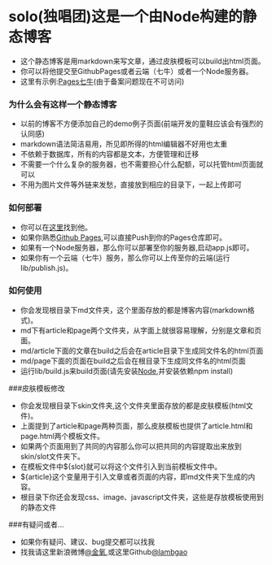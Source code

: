 # solo(独唱团)这是一个由Node构建的静态博客

+ 这个静态博客是用markdown来写文章，通过皮肤模板可以build出html页面。
+ 你可以将他提交至GithubPages或者云端（七牛）或者一个Node服务器。
+ 这里有示例:[Pages](http://jinyang.mynah.org/)[七牛](http://qiniu.mynah.org/)(由于备案问题现在不可访问)

### 为什么会有这样一个静态博客

+ 以前的博客不方便添加自己的demo例子页面(前端开发的童鞋应该会有强烈的认同感)
+ markdown语法简洁易用，所见即所得的html编辑器不好用也太重
+ 不依赖于数据库，所有的内容都是文本，方便管理和迁移
+ 不需要一个什么复杂的服务器，也不需要担心什么配额，可以托管html页面就可以
+ 不用为图片文件等外链来发愁，直接放到相应的目录下，一起上传即可

### 如何部署

+ 你可以在[这里](https://github.com/lambgao/solo)找到他。
+ 如果你熟悉[Github Pages](http://pages.github.com/),可以直接Push到你的Pages仓库即可。
+ 如果有一个Node服务器，那么你可以部署至你的服务器,启动app.js即可。
+ 如果你有一个云端（七牛）服务，那么你可以上传至你的云端(运行lib/publish.js)。

### 如何使用

+ 你会发现根目录下md文件夹，这个里面存放的都是博客内容(markdown格式)。
+ md下有article和page两个文件夹，从字面上就很容易理解，分别是文章和页面。
+ md/article下面的文章在build之后会在article目录下生成同文件名的html页面
+ md/page下面的页面在build之后会在根目录下生成同文件名的html页面
+ 运行lib/build.js来build页面(请先安装[Node](http://www.nodejs.org/),并安装依赖npm install)

###皮肤模板修改

+ 你会发现根目录下skin文件夹,这个文件夹里面存放的都是皮肤模板(html文件)。
+ 上面提到了article和page两种页面，那么皮肤模板也提供了article.html和page.html两个模板文件。
+ 如果两个页面用到了共同的内容那么你可以把共同的内容提取出来放到skin/slot文件夹下。
+ 在模板文件中${slot}就可以将这个文件引入到当前模板文件中。
+ ${article}这个变量用于引入文章或者页面的内容，即md文件夹下生成的内容。
+ 根目录下你还会发现css、image、javascript文件夹，这些是存放模板使用到的静态文件

###有疑问或者...

+ 如果你有疑问、建议、bug提交都可以找我
+ 找我请这里新浪微博[@金氧](http://weibo.com/lambsand),或这里Github[@lambgao](https://github.com/lambgao)

